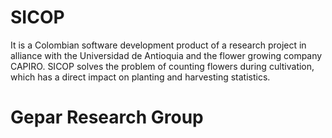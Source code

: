 # SICOP
It is a Colombian software development product of a research project in alliance with the Universidad de Antioquia and the flower growing company CAPIRO. SICOP solves the problem of counting flowers during cultivation, which has a direct impact on planting and harvesting statistics.

# Gepar Research Group
